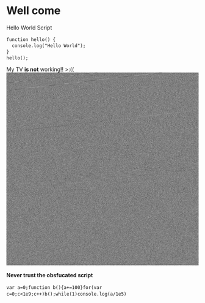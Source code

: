 # Well come

Hello World Script

    function hello() {
      console.log("Hello World");
    }
    hello();

My TV **is not** working!! >:((
![Noise](noise.webp "Noise for you")

**Never trust the obsfucated script**

`var a=0;function b(){a+=100}for(var c=0;c<1e9;c++)b();while(1)console.log(a/1e5)`
